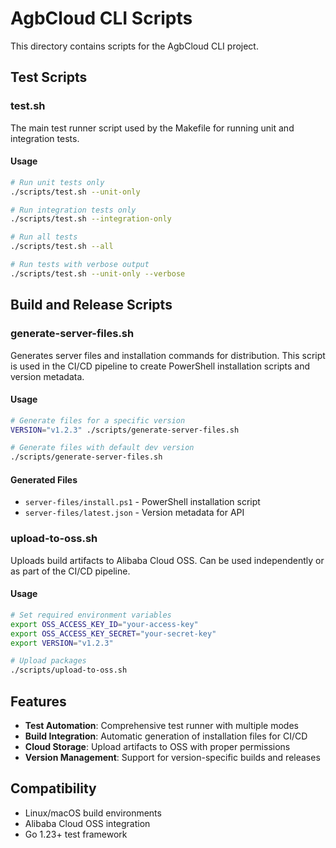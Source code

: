 # AgbCloud CLI Scripts

This directory contains scripts for the AgbCloud CLI project.

## Test Scripts

### test.sh

The main test runner script used by the Makefile for running unit and integration tests.

#### Usage

```bash
# Run unit tests only
./scripts/test.sh --unit-only

# Run integration tests only
./scripts/test.sh --integration-only

# Run all tests
./scripts/test.sh --all

# Run tests with verbose output
./scripts/test.sh --unit-only --verbose
```

## Build and Release Scripts

### generate-server-files.sh

Generates server files and installation commands for distribution. This script is used in the CI/CD pipeline to create PowerShell installation scripts and version metadata.

#### Usage

```bash
# Generate files for a specific version
VERSION="v1.2.3" ./scripts/generate-server-files.sh

# Generate files with default dev version
./scripts/generate-server-files.sh
```

#### Generated Files

- `server-files/install.ps1` - PowerShell installation script
- `server-files/latest.json` - Version metadata for API

### upload-to-oss.sh

Uploads build artifacts to Alibaba Cloud OSS. Can be used independently or as part of the CI/CD pipeline.

#### Usage

```bash
# Set required environment variables
export OSS_ACCESS_KEY_ID="your-access-key"
export OSS_ACCESS_KEY_SECRET="your-secret-key"
export VERSION="v1.2.3"

# Upload packages
./scripts/upload-to-oss.sh
```

## Features

- **Test Automation**: Comprehensive test runner with multiple modes
- **Build Integration**: Automatic generation of installation files for CI/CD
- **Cloud Storage**: Upload artifacts to OSS with proper permissions
- **Version Management**: Support for version-specific builds and releases

## Compatibility

- Linux/macOS build environments
- Alibaba Cloud OSS integration
- Go 1.23+ test framework 